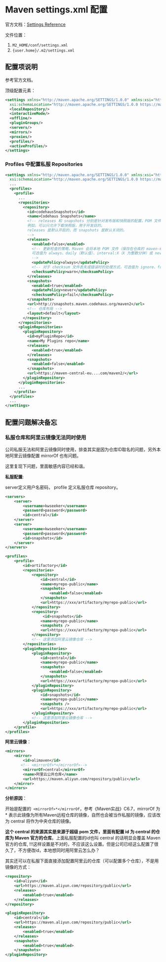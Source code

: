 # Maven settings.xml 配置

官方文档：[Settings Reference](https://maven.apache.org/settings.html)

文件位置：

1. `M2_HOME/conf/settings.xml`
2. `{user.home}/.m2/settings.xml`



## 配置项说明

参考官方文档。

顶级配置元素：

```xml
<settings xmlns="http://maven.apache.org/SETTINGS/1.0.0" xmlns:xsi="http://www.w3.org/2001/XMLSchema-instance"
  xsi:schemaLocation="http://maven.apache.org/SETTINGS/1.0.0 https://maven.apache.org/xsd/settings-1.0.0.xsd">
  <localRepository/>
  <interactiveMode/>
  <offline/>
  <pluginGroups/>
  <servers/>
  <mirrors/>
  <proxies/>
  <profiles/>
  <activeProfiles/>
</settings>
```

### Profiles 中配置私服 Repositories

```xml
<settings xmlns="http://maven.apache.org/SETTINGS/1.0.0" xmlns:xsi="http://www.w3.org/2001/XMLSchema-instance"
  xsi:schemaLocation="http://maven.apache.org/SETTINGS/1.0.0 https://maven.apache.org/xsd/settings-1.0.0.xsd">
  ...
  <profiles>
    <profile>
      ...
      <repositories>
        <repository>
          <id>codehausSnapshots</id>
          <name>Codehaus Snapshots</name>
          <!-- releases 和 snapshots 分别是针对发布版和快照版的配置，POM 文件可以在一个仓库中独立地对这两种类型的 artifact 进行配置。
          例如，可以只允许下载快照版，用于开发目的。 
          releases 是默认开启的，而 snapshots 是默认关闭的。
          -->
          <releases>
            <enabled>false</enabled>
            <!-- 更新检查的策略，Maven 会将本地 POM 文件（保存在仓库的 maven-metadata 文件中）的时间戳与远程仓库进行比较。
            可选值为 always、daily（默认值）、interval:X（X 为整数分钟）或 never。 
            -->
            <updatePolicy>always</updatePolicy>
            <!-- 对于 checksum 文件丢失或错误时的处理方式，可选值为 ignore、fail 或 warn。 -->
            <checksumPolicy>warn</checksumPolicy>
          </releases>
          <snapshots>
            <enabled>true</enabled>
            <updatePolicy>never</updatePolicy>
            <checksumPolicy>fail</checksumPolicy>
          </snapshots>
          <url>http://snapshots.maven.codehaus.org/maven2</url>
          <!-- 仓库布局 -->
          <layout>default</layout>
        </repository>
      </repositories>
      <pluginRepositories>
        <pluginRepository>
          <id>myPluginRepo</id>
          <name>My Plugins repo</name>
          <releases>
            <enabled>true</enabled>
          </releases>
          <snapshots>
            <enabled>false</enabled>
          </snapshots>
          <url>https://maven-central-eu....com/maven2/</url>
        </pluginRepository>
      </pluginRepositories>
      ...
    </profile>
  </profiles>
  ...
</settings>
```



## 配置问题解决备忘

### 私服仓库和阿里云镜像无法同时使用

公司私服无法和阿里云镜像同时使用，排查其实是因为仓库ID取名的问题，另外本地阿里云镜像配置 mirrorOf 也有问题。

这里复现下问题，里面敏感内容已经和谐。

**私服配置**:

server定义用户名密码， profile 定义私服仓库 repository。

```xml
<servers>
    <server>
        <username>kwseeker</username>
        <password>password</password>
        <id>central</id>
    </server>
    <server>
        <username>kwseeker</username>
        <password>password</password>
        <id>snapshots</id>
    </server>
</servers>

<profiles>
    <profile>
        <id>artifactory</id>
        <repositories>
            <repository>
                <id>central</id>
                <name>myrepo-public</name>
                <snapshots>
                    <enabled>false</enabled>
                </snapshots>
                <url>https://xxx/artifactory/myrepo-public</url>
            </repository>
            <repository>
                 <id>snapshots</id>
                <name>myrepo-public</name>
                <snapshots />
                <url>https://xxx/artifactory/myrepo-public</url>
            </repository>
            <!-- 这里添加阿里云镜像仓库 -->
        </repositories>
        <pluginRepositories>
            <pluginRepository>
                <id>central</id>
                <name>myrepo-public</name>
                <snapshots>
                    <enabled>false</enabled>
                </snapshots>
                <url>https://xxx/artifactory/myrepo-public</url>
            </pluginRepository>
            <pluginRepository>
                <id>snapshots</id>
                <name>myrepo-public</name>
                <snapshots />
                <url>https://xxx/artifactory/myrepo-public</url>
            </pluginRepository>
            <!-- 这里添加阿里云镜像仓库 -->
        </pluginRepositories>
    </profile>
</profiles>
```

**阿里云镜像**：

```xml
<mirrors>
    <mirror>
        <id>alimaven</id>
       <!-- <mirrorOf>*</mirrorOf>-->
        <mirrorOf>central</mirrorOf>
        <name>阿里云公共仓库</name>
        <url>https://maven.aliyun.com/repository/public</url>
    </mirror>
</mirrors>
```

**分析原因**：

开始是配置的` <mirrorOf>*</mirrorOf`，参考《Maven实战》C6.7，mirrorOf 为 * 表示此镜像为所有Maven远程仓库的镜像，自然也会被当作私服的镜像，应该改为 central 将作为中央仓库的镜像。

**这个 central 的来源其实是来源于超级 pom 文件，里面有配置 id 为 central 的仓库为 Maven 官方的仓库**。上面私服配置的id也叫 central 的话明显会覆盖 Maven官方的仓库, !!!这样设置是不对的，不应该这么设置。但是公司已经这么配置了很久了，不方便改id，本地想同时用阿里云怎么办？

其实还可以在私服下面直接添加配置阿里云的仓库（可以配置多个仓库），不是用镜像的方式：

```xml
<repository>
    <id>aliyun</id>
    <url>https://maven.aliyun.com/repository/public</url>
    <releases>
   		<enabled>true</enabled>
    </releases>
</repository>

<pluginRepository>
    <id>central</id>
    <url>https://maven.aliyun.com/repository/public</url>
    <releases>
        <enabled>true</enabled>
    </releases>
    <snapshots>
        <enabled>true</enabled>
    </snapshots>
</pluginRepository>
```







